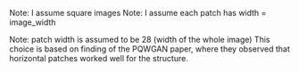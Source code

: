 

Note: I assume square images
Note: I assume each patch has width = image_width

Note: patch width is assumed  to be 28 (width of the whole image)
This choice is based on finding of the PQWGAN paper, where they observed that
horizontal patches worked well for the structure.


